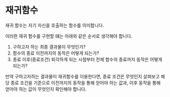 # 재귀함수

재귀 함수는 자기 자신을 호출하는 함수를 의미합니다.

이러한 재귀 함수를 구현할 떄는 아래와 같은 순서로 생각해야 합니다.

1. 구하고자 하는 최종 결과물이 무엇인가?
2. 함수의 종료 이전까지의 동작은 어떻게 되는가?
3. 종료 이후(종료조건) 퇴각하게 되는 시점부터 전체 함수의 종료까지 동작은 어떻게 되는가?

만약 구하고자하는 결과물이 재귀함수를 이용한다면, 종료 조건은 무엇인지 살펴보고 해당 종료 조건을 기준으로 이전까지의 동작을 통해 얻어야 하는 값과, 이후 동작을 통해 얻어야 하는 값이 무엇인지 확인해야 합니다.

